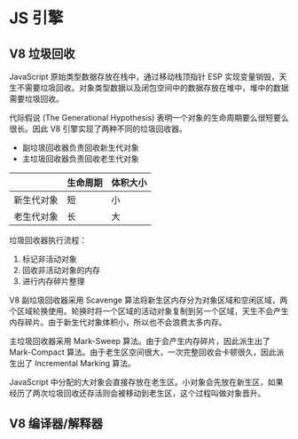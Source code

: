 # JS 引擎

## V8 垃圾回收

JavaScript 原始类型数据存放在栈中，通过移动栈顶指针 ESP 实现变量销毁，天生不需要垃圾回收。对象类型数据以及闭包空间中的数据存放在堆中，堆中的数据需要垃圾回收。

代际假说 (The Generational Hypothesis) 表明一个对象的生命周期要么很短要么很长。因此 V8 引擎实现了两种不同的垃圾回收器。
- 副垃圾回收器负责回收新生代对象
- 主垃圾回收器负责回收老生代对象

|            | 生命周期 | 体积大小 |
| ---------- | -------- | -------- |
| 新生代对象 | 短       | 小       |
| 老生代对象 | 长       | 大       |

垃圾回收器执行流程：

1. 标记非活动对象
2. 回收非活动对象的内存
3. 进行内存碎片整理

V8 副垃圾回收器采用 Scavenge 算法将新生区内存分为对象区域和空闲区域，两个区域轮换使用。轮换时将一个区域的活动对象复制到另一个区域，天生不会产生内存碎片。由于新生代对象体积小，所以也不会浪费太多内存。

主垃圾回收器采用 Mark-Sweep 算法。由于会产生内存碎片，因此派生出了 Mark-Compact 算法。由于老生区空间很大，一次完整回收会卡顿很久，因此派生出了 Incremental Marking 算法。

JavaScript 中分配的大对象会直接存放在老生区。小对象会先放在新生区，如果经历了两次垃圾回收还存活则会被移动到老生区，这个过程叫做对象晋升。

## V8 编译器/解释器

